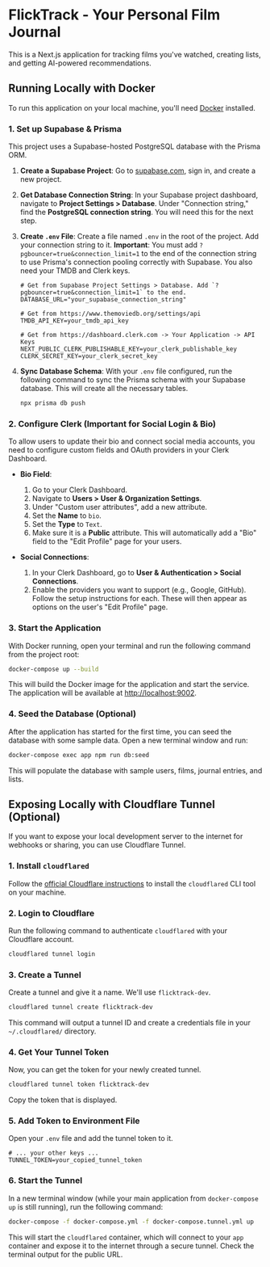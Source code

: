 # FlickTrack - Your Personal Film Journal

This is a Next.js application for tracking films you've watched, creating lists, and getting AI-powered recommendations.

## Running Locally with Docker

To run this application on your local machine, you'll need [Docker](https://www.docker.com/products/docker-desktop/) installed.

### 1. Set up Supabase & Prisma

This project uses a Supabase-hosted PostgreSQL database with the Prisma ORM.

1.  **Create a Supabase Project**: Go to [supabase.com](https://supabase.com), sign in, and create a new project.
2.  **Get Database Connection String**: In your Supabase project dashboard, navigate to **Project Settings > Database**. Under "Connection string," find the **PostgreSQL connection string**. You will need this for the next step.
3.  **Create `.env` File**: Create a file named `.env` in the root of the project. Add your connection string to it. **Important**: You must add `?pgbouncer=true&connection_limit=1` to the end of the connection string to use Prisma's connection pooling correctly with Supabase. You also need your TMDB and Clerk keys.

    ```env
    # Get from Supabase Project Settings > Database. Add `?pgbouncer=true&connection_limit=1` to the end.
    DATABASE_URL="your_supabase_connection_string"

    # Get from https://www.themoviedb.org/settings/api
    TMDB_API_KEY=your_tmdb_api_key

    # Get from https://dashboard.clerk.com -> Your Application -> API Keys
    NEXT_PUBLIC_CLERK_PUBLISHABLE_KEY=your_clerk_publishable_key
    CLERK_SECRET_KEY=your_clerk_secret_key
    ```

4.  **Sync Database Schema**: With your `.env` file configured, run the following command to sync the Prisma schema with your Supabase database. This will create all the necessary tables.

    ```bash
    npx prisma db push
    ```

### 2. Configure Clerk (Important for Social Login & Bio)

To allow users to update their bio and connect social media accounts, you need to configure custom fields and OAuth providers in your Clerk Dashboard.

*   **Bio Field**:
    1.  Go to your Clerk Dashboard.
    2.  Navigate to **Users > User & Organization Settings**.
    3.  Under "Custom user attributes", add a new attribute.
    4.  Set the **Name** to `bio`.
    5.  Set the **Type** to `Text`.
    6.  Make sure it is a **Public** attribute.
    This will automatically add a "Bio" field to the "Edit Profile" page for your users.

*   **Social Connections**:
    1.  In your Clerk Dashboard, go to **User & Authentication > Social Connections**.
    2.  Enable the providers you want to support (e.g., Google, GitHub). Follow the setup instructions for each.
    These will then appear as options on the user's "Edit Profile" page.

### 3. Start the Application

With Docker running, open your terminal and run the following command from the project root:

```bash
docker-compose up --build
```

This will build the Docker image for the application and start the service. The application will be available at [http://localhost:9002](http://localhost:9002).

### 4. Seed the Database (Optional)

After the application has started for the first time, you can seed the database with some sample data. Open a new terminal window and run:

```bash
docker-compose exec app npm run db:seed
```

This will populate the database with sample users, films, journal entries, and lists.

## Exposing Locally with Cloudflare Tunnel (Optional)

If you want to expose your local development server to the internet for webhooks or sharing, you can use Cloudflare Tunnel.

### 1. Install `cloudflared`

Follow the [official Cloudflare instructions](https://developers.cloudflare.com/cloudflare-one/connections/connect-networks/install-and-setup/installation/) to install the `cloudflared` CLI tool on your machine.

### 2. Login to Cloudflare

Run the following command to authenticate `cloudflared` with your Cloudflare account.

```bash
cloudflared tunnel login
```

### 3. Create a Tunnel

Create a tunnel and give it a name. We'll use `flicktrack-dev`.

```bash
cloudflared tunnel create flicktrack-dev
```

This command will output a tunnel ID and create a credentials file in your `~/.cloudflared/` directory.

### 4. Get Your Tunnel Token

Now, you can get the token for your newly created tunnel.

```bash
cloudflared tunnel token flicktrack-dev
```

Copy the token that is displayed.

### 5. Add Token to Environment File

Open your `.env` file and add the tunnel token to it.

```env
# ... your other keys ...
TUNNEL_TOKEN=your_copied_tunnel_token
```

### 6. Start the Tunnel

In a new terminal window (while your main application from `docker-compose up` is still running), run the following command:

```bash
docker-compose -f docker-compose.yml -f docker-compose.tunnel.yml up
```

This will start the `cloudflared` container, which will connect to your `app` container and expose it to the internet through a secure tunnel. Check the terminal output for the public URL.
